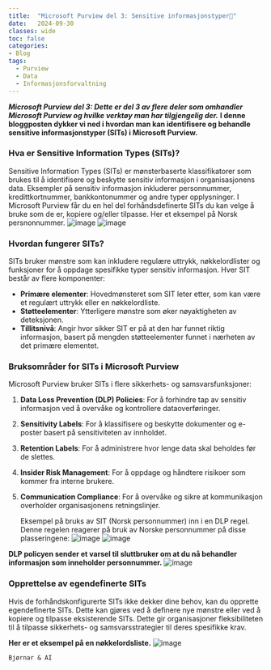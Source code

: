 ```yaml
---
title:  "Microsoft Purview del 3: Sensitive informasjonstyper💾"
date:   2024-09-30
classes: wide
toc: false
categories: 
- Blog
tags:
  - Purview
  - Data
  - Informasjonsforvaltning
---
```


***Microsoft Purview del 3: Dette er del 3 av flere deler som omhandler Microsoft Purview og hvilke verktøy man har tilgjengelig der.***
**I denne bloggposten dykker vi ned i hvordan man kan identifisere og behandle sensitive informasjonstyper (SITs) i Microsoft Purview.**

### Hva er Sensitive Information Types (SITs)?

Sensitive Information Types (SITs) er mønsterbaserte klassifikatorer som brukes til å identifisere og beskytte sensitiv informasjon i organisasjonens data. Eksempler på sensitiv informasjon inkluderer personnummer, kredittkortnummer, bankkontonummer og andre typer opplysninger. I Microsoft Purview får du en hel del forhåndsdefinerte SITs du kan velge å bruke som de er, kopiere og/eller tilpasse.
Her et eksempel på Norsk persnonnummer.
![image](https://github.com/user-attachments/assets/37d7355d-d548-4269-86a1-35fd657a2b3a)
![image](https://github.com/user-attachments/assets/abca47d3-d2fd-4c27-b3f3-f22e06ad9e77)




### Hvordan fungerer SITs?

SITs bruker mønstre som kan inkludere regulære uttrykk, nøkkelordlister og funksjoner for å oppdage spesifikke typer sensitiv informasjon. Hver SIT består av flere komponenter:
- **Primære elementer**: Hovedmønsteret som SIT leter etter, som kan være et regulært uttrykk eller en nøkkelordliste.
- **Støtteelementer**: Ytterligere mønstre som øker nøyaktigheten av deteksjonen.
- **Tillitsnivå**: Angir hvor sikker SIT er på at den har funnet riktig informasjon, basert på mengden støtteelementer funnet i nærheten av det primære elementet.

### Bruksområder for SITs i Microsoft Purview

Microsoft Purview bruker SITs i flere sikkerhets- og samsvarsfunksjoner:
1. **Data Loss Prevention (DLP) Policies**: For å forhindre tap av sensitiv informasjon ved å overvåke og kontrollere dataoverføringer.
2. **Sensitivity Labels**: For å klassifisere og beskytte dokumenter og e-poster basert på sensitiviteten av innholdet.
3. **Retention Labels**: For å administrere hvor lenge data skal beholdes før de slettes.
4. **Insider Risk Management**: For å oppdage og håndtere risikoer som kommer fra interne brukere.
5. **Communication Compliance**: For å overvåke og sikre at kommunikasjon overholder organisasjonens retningslinjer.

   Eksempel på bruks av SIT (Norsk personnummer) inn i en DLP regel. Denne regelen reagerer på bruk av Norske personnummer på disse plasseringene:
![image](https://github.com/user-attachments/assets/750dfc5f-0a84-48df-927e-3e9b8f2edb68)
![image](https://github.com/user-attachments/assets/f125f92d-39a0-4093-bb83-93e686f7e6d2)

**DLP policyen sender et varsel til sluttbruker om at du nå behandler informasjon som inneholder personnummer.**
![image](https://github.com/user-attachments/assets/ff22a59d-3bb7-4d77-8515-cd0fc58a5eae)




### Opprettelse av egendefinerte SITs

Hvis de forhåndskonfigurerte SITs ikke dekker dine behov, kan du opprette egendefinerte SITs. Dette kan gjøres ved å definere nye mønstre eller ved å kopiere og tilpasse eksisterende SITs. Dette gir organisasjoner fleksibiliteten til å tilpasse sikkerhets- og samsvarsstrategier til deres spesifikke krav.

**Her er et eksempel på en nøkkelordsliste.**
![image](https://github.com/user-attachments/assets/fa6be162-2c19-4b5e-b896-6a362a73c667)


`Bjørnar & AI`
